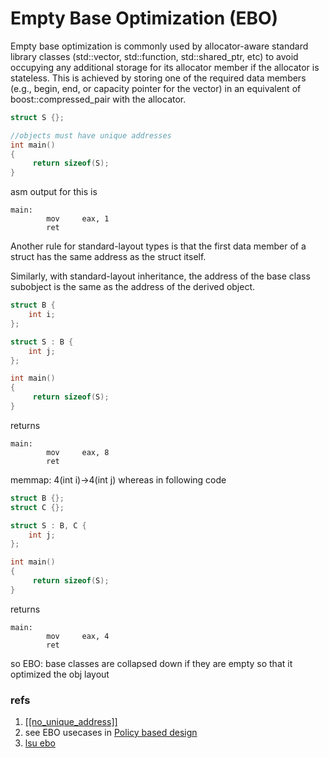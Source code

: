 # Empty Base Optimization (EBO)

Empty base optimization is commonly used by allocator-aware standard library classes (std::vector, std::function, std::shared_ptr, etc) to avoid occupying any additional storage for its allocator member if the allocator is stateless. This is achieved by storing one of the required data members (e.g., begin, end, or capacity pointer for the vector) in an equivalent of boost::compressed_pair with the allocator. 


```cpp
struct S {};

//objects must have unique addresses
int main()
{
     return sizeof(S);
}
```

asm output for this is 

```assembly
main:
        mov     eax, 1
        ret
```

Another rule for standard-layout types is that the first data member of a struct has the same address as the struct itself.

Similarly, with standard-layout inheritance, the address of the base class subobject is the same as the address of the derived object.

```cpp
struct B {
    int i;
};

struct S : B {
    int j;
};

int main()
{
     return sizeof(S);
}
```

returns 

```assembly
main:
        mov     eax, 8
        ret
```

memmap: 4(int i)->4(int j) whereas in following code

```cpp
struct B {};
struct C {};

struct S : B, C {
    int j;
};

int main()
{
     return sizeof(S);
}
```

returns 

```assembly
main:
        mov     eax, 4
        ret
```

so EBO: base classes are collapsed down if they are empty so that it optimized the obj layout

### refs

1. [[[no_unique_address]]](https://en.cppreference.com/w/cpp/language/attributes/no_unique_address)
2. see EBO usecases in [Policy based design](http://en.wikipedia.org/wiki/Policy-based_design)
3. [lsu ebo](http://ld2016.scusa.lsu.edu/cppreference/en/cpp/language/ebo.html)